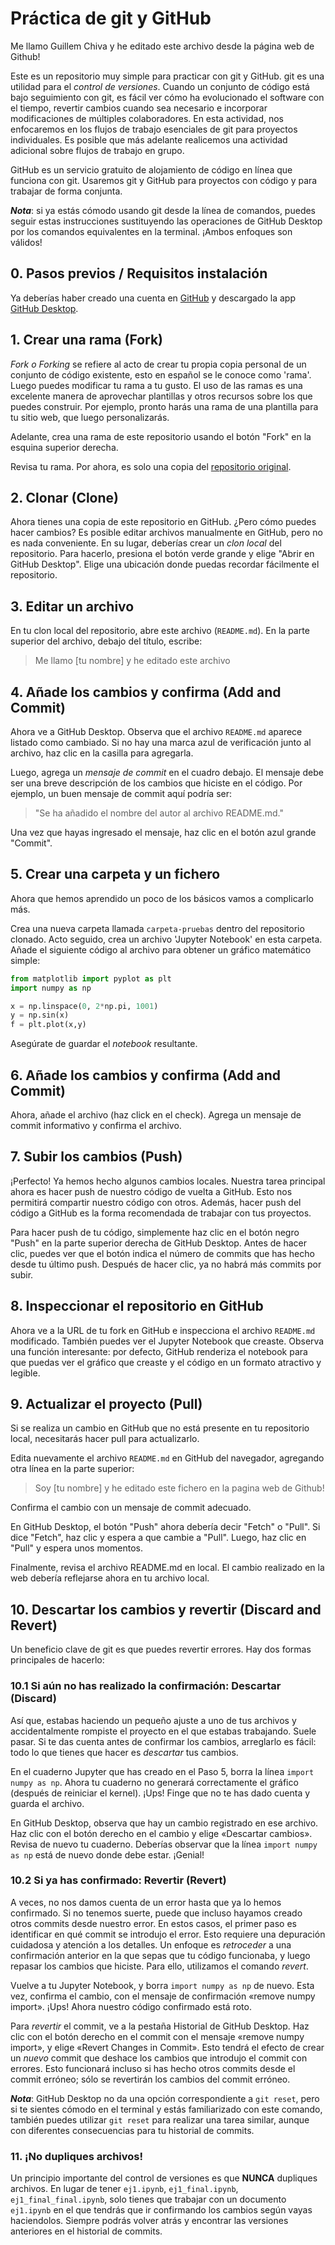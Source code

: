 # Práctica de git y GitHub

Me llamo Guillem Chiva y he editado este archivo desde la página web de Github!

Este es un repositorio muy simple para practicar con git y GitHub. git es una utilidad para el *control de versiones*. Cuando un conjunto de código está bajo seguimiento con git, es fácil ver cómo ha evolucionado el software con el tiempo, revertir cambios cuando sea necesario e incorporar modificaciones de múltiples colaboradores. En esta actividad, nos enfocaremos en los flujos de trabajo esenciales de git para proyectos individuales. Es posible que más adelante realicemos una actividad adicional sobre flujos de trabajo en grupo.

GitHub es un servicio gratuito de alojamiento de código en línea que funciona con git. Usaremos git y GitHub para proyectos con código y para trabajar de forma conjunta.

***Nota***: si ya estás cómodo usando git desde la línea de comandos, puedes seguir estas instrucciones sustituyendo las operaciones de GitHub Desktop por los comandos equivalentes en la terminal. ¡Ambos enfoques son válidos!

## 0. Pasos previos  / Requisitos instalación

Ya deberías haber creado una cuenta en [GitHub](https://github.com/) y descargado la app [GitHub Desktop](https://desktop.github.com/). 

## 1. Crear una rama (Fork)

*Fork o Forking* se refiere al acto de crear tu propia copia personal de un conjunto de código existente, esto en español se le conoce como 'rama'. Luego puedes modificar tu rama a tu gusto. El uso de las ramas es una excelente manera de aprovechar plantillas y otros recursos sobre los que puedes construir. Por ejemplo, pronto harás una rama de una plantilla para tu sitio web, que luego personalizarás.

Adelante, crea una rama de este repositorio usando el botón "Fork" en la esquina superior derecha.

Revisa tu rama. Por ahora, es solo una copia del [repositorio original](https://github.com/victor-educ/iniciacion-git). 

## 2. Clonar (Clone)

Ahora tienes una copia de este repositorio en GitHub. ¿Pero cómo puedes hacer cambios? Es posible editar archivos manualmente en GitHub, pero no es nada conveniente. En su lugar, deberías crear un *clon local* del repositorio. Para hacerlo, presiona el botón verde grande y elige "Abrir en GitHub Desktop". Elige una ubicación donde puedas recordar fácilmente el repositorio.

## 3. Editar un archivo

En tu clon local del repositorio, abre este archivo (`README.md`). En la parte superior del archivo, debajo del título, escribe:

> Me llamo \[tu nombre\] y he editado este archivo 

## 4. Añade los cambios y confirma (Add and Commit)

Ahora ve a GitHub Desktop. Observa que el archivo `README.md` aparece listado como cambiado. Si no hay una marca azul de verificación junto al archivo, haz clic en la casilla para agregarla.

Luego, agrega un *mensaje de commit* en el cuadro debajo. El mensaje debe ser una breve descripción de los cambios que hiciste en el código. Por ejemplo, un buen mensaje de commit aquí podría ser:
> "Se ha añadido el nombre del autor al archivo README.md."

Una vez que hayas ingresado el mensaje, haz clic en el botón azul grande "Commit".

## 5. Crear una carpeta y un fichero

Ahora que hemos aprendido un poco de los básicos vamos a complicarlo más.

Crea una nueva carpeta llamada `carpeta-pruebas` dentro del repositorio clonado. Acto seguido, crea un archivo 'Jupyter Notebook' en esta carpeta. Añade el siguiente código al archivo para obtener un gráfico matemático simple:

```python
from matplotlib import pyplot as plt
import numpy as np

x = np.linspace(0, 2*np.pi, 1001)
y = np.sin(x)
f = plt.plot(x,y)
``` 
Asegúrate de guardar el *notebook* resultante.

## 6. Añade los cambios y confirma (Add and Commit)

Ahora, añade el archivo (haz click en el check). Agrega un mensaje de commit informativo y confirma el archivo.

## 7. Subir los cambios (Push)
¡Perfecto! Ya hemos hecho algunos cambios locales. Nuestra tarea principal ahora es hacer push de nuestro código de vuelta a GitHub. Esto nos permitirá compartir nuestro código con otros. Además, hacer push del código a GitHub es la forma recomendada de trabajar con tus proyectos.

Para hacer push de tu código, simplemente haz clic en el botón negro "Push" en la parte superior derecha de GitHub Desktop. Antes de hacer clic, puedes ver que el botón indica el número de commits que has hecho desde tu último push. Después de hacer clic, ya no habrá más commits por subir.

## 8. Inspeccionar el repositorio en GitHub

Ahora ve a la URL de tu fork en GitHub e inspecciona el archivo `README.md` modificado. También puedes ver el Jupyter Notebook que creaste. Observa una función interesante: por defecto, GitHub renderiza el notebook para que puedas ver el gráfico que creaste y el código en un formato atractivo y legible. 

## 9. Actualizar el proyecto (Pull)

Si se realiza un cambio en GitHub que no está presente en tu repositorio local, necesitarás hacer pull para actualizarlo.

Edita nuevamente el archivo `README.md` en GitHub del navegador, agregando otra línea en la parte superior:

> Soy \[tu nombre\] y he editado este fichero en la pagina web de Github! 

Confirma el cambio con un mensaje de commit adecuado.

En GitHub Desktop, el botón "Push" ahora debería decir "Fetch" o "Pull". Si dice "Fetch", haz clic y espera a que cambie a "Pull". Luego, haz clic en "Pull" y espera unos momentos.

Finalmente, revisa el archivo README.md en local. El cambio realizado en la web debería reflejarse ahora en tu archivo local.

## 10. Descartar los cambios y revertir (Discard and Revert)

Un beneficio clave de git es que puedes revertir errores. Hay dos formas principales de hacerlo:

### 10.1 Si aún no has realizado la confirmación: Descartar (Discard)

Así que, estabas haciendo un pequeño ajuste a uno de tus archivos y accidentalmente rompiste el proyecto en el que estabas trabajando. Suele pasar. Si te das cuenta antes de confirmar los cambios, arreglarlo es fácil: todo lo que tienes que hacer es *descartar* tus cambios. 

En el cuaderno Jupyter que has creado en el Paso 5, borra la línea `import numpy as np`. Ahora tu cuaderno no generará correctamente el gráfico (después de reiniciar el kernel). ¡Ups! Finge que no te has dado cuenta y guarda el archivo. 

En GitHub Desktop, observa que hay un cambio registrado en ese archivo. Haz clic con el botón derecho en el cambio y elige «Descartar cambios». Revisa de nuevo tu cuaderno. Deberías observar que la línea `import numpy as np` está de nuevo donde debe estar. ¡Genial!

### 10.2 Si ya has confirmado: Revertir (Revert)

A veces, no nos damos cuenta de un error hasta que ya lo hemos confirmado. Si no tenemos suerte, puede que incluso hayamos creado otros commits desde nuestro error. En estos casos, el primer paso es identificar en qué commit se introdujo el error. Esto requiere una depuración cuidadosa y atención a los detalles. Un enfoque es *retroceder* a una confirmación anterior en la que sepas que tu código funcionaba, y luego repasar los cambios que hiciste. Para ello, utilizamos el comando *revert*. 

Vuelve a tu Jupyter Notebook, y borra `import numpy as np` de nuevo. Esta vez, confirma el cambio, con el mensaje de confirmación «remove numpy import». ¡Ups! Ahora nuestro código confirmado está roto. 

Para *revertir* el commit, ve a la pestaña Historial de GitHub Desktop. Haz clic con el botón derecho en el commit con el mensaje «remove numpy import», y elige «Revert Changes in Commit». Esto tendrá el efecto de crear un *nuevo* commit que deshace los cambios que introdujo el commit con errores. Esto funcionará incluso si has hecho otros commits desde el commit erróneo; sólo se revertirán los cambios del commit erróneo. 

***Nota***: GitHub Desktop no da una opción correspondiente a `git reset`, pero si te sientes cómodo en el terminal y estás familiarizado con este comando, también puedes utilizar `git reset` para realizar una tarea similar, aunque con diferentes consecuencias para tu historial de commits.

### 11. ¡No dupliques archivos! 

Un principio importante del control de versiones es que **NUNCA** dupliques archivos. En lugar de tener `ej1.ipynb`, `ej1_final.ipynb`, `ej1_final_final.ipynb`, solo tienes que trabajar con un documento `ej1.ipynb` en el que tendrás que ir confirmando los cambios según vayas haciendolos. Siempre podrás volver atrás y encontrar las versiones anteriores en el historial de commits. 
